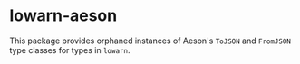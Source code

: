 # lowarn-aeson

This package provides orphaned instances of Aeson's `ToJSON` and `FromJSON` type classes for types in `lowarn`.
